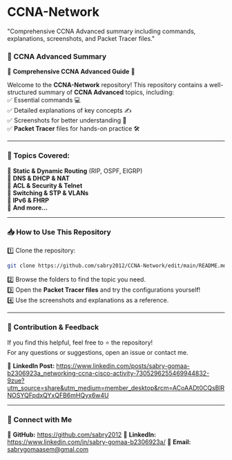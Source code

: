 # CCNA-Network
"Comprehensive CCNA Advanced summary including commands, explanations, screenshots, and Packet Tracer files."

### **📌 CCNA Advanced Summary**  

🚀 **Comprehensive CCNA Advanced Guide** 🚀  

Welcome to the **CCNA-Network** repository! This repository contains a well-structured summary of **CCNA Advanced** topics, including:  
✅ Essential commands 💻  
✅ Detailed explanations of key concepts ✍️  
✅ Screenshots for better understanding 📸  
✅ **Packet Tracer** files for hands-on practice 🛠️  

---

### **📂 Topics Covered:**  
🔹 **Static & Dynamic Routing** (RIP, OSPF, EIGRP)  
🔹 **DNS & DHCP & NAT**  
🔹 **ACL & Security & Telnet**  
🔹 **Switching & STP & VLANs**  
🔹 **IPv6 & FHRP**  
🔹 **And more...**  

---

### **📥 How to Use This Repository**  
1️⃣ Clone the repository:  
```bash
git clone https://github.com/sabry2012/CCNA-Network/edit/main/README.md
```  
2️⃣ Browse the folders to find the topic you need.  
3️⃣ Open the **Packet Tracer files** and try the configurations yourself!  
4️⃣ Use the screenshots and explanations as a reference.  

---

### **📢 Contribution & Feedback**  
If you find this helpful, feel free to ⭐ the repository!  
For any questions or suggestions, open an issue or contact me.  

📌 **LinkedIn Post:**  https://www.linkedin.com/posts/sabry-gomaa-b2306923a_networking-ccna-cisco-activity-7305296255469944832-9zue?utm_source=share&utm_medium=member_desktop&rcm=ACoAADt0CQsBlRNOSYQFpdxQYxQFB6mHQyx6w4U

---

### **🔗 Connect with Me**  
🔹 **GitHub:** https://github.com/sabry2012
🔹 **LinkedIn:** https://www.linkedin.com/in/sabry-gomaa-b2306923a/
🔹 **Email:** sabrygomaasem@gmal.com 
